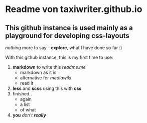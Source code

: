 # Readme von taxiwriter.github.io
## This github instance is used mainly as a playground for developing css-layouts

*nothing* more to say - **explore**, what I have done so far :)

With this github instance, this is my first time to use:
1. **markdown** to write this *readme.me*
	* markdown as it is
	* alternative for *mediawiki*
 	* read it
2. **less** and **scss** using this with **css**
3. finished..
	* again
	* a list
	* of what
4. **you** *don't* ***really***

